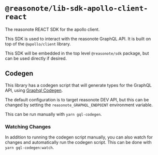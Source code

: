 # `@reasonote/lib-sdk-apollo-client-react`

The reasonote REACT SDK for the apollo client.

This SDK is used to interact with the reasonote GraphQL API. It is built on top of the
`@apollo/client` library.

This SDK will be embedded in the top level `@reasonote/sdk` package, but can be used directly if desired.

## Codegen

This library has a codegen script that will generate types for the GraphQL API, using [Graphql Codegen](https://graphql-code-generator.com/).

The default configuration is to target reasonote DEV API, but this can be changed by setting the `reasonote_GRAPHQL_ENDPOINT` environment variable.

This can be run manually with `yarn gql-codegen`.

### Watching Changes

In addition to running the codegen script manually, you can also watch for changes and automatically run the codegen script. This can be done with `yarn gql-codegen:watch`.
